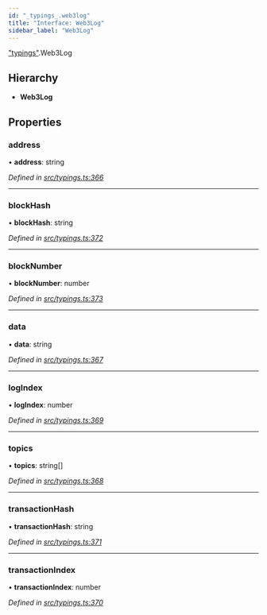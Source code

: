 ```yaml
---
id: "_typings_.web3log"
title: "Interface: Web3Log"
sidebar_label: "Web3Log"
---
```


["typings"](../modules/_typings_.md).Web3Log

## Hierarchy

* **Web3Log**

## Properties

### address

•  **address**: string

*Defined in [src/typings.ts:366](https://github.com/trustlines-protocol/clientlib/blob/8b30ce1/src/typings.ts#L366)*

___

### blockHash

•  **blockHash**: string

*Defined in [src/typings.ts:372](https://github.com/trustlines-protocol/clientlib/blob/8b30ce1/src/typings.ts#L372)*

___

### blockNumber

•  **blockNumber**: number

*Defined in [src/typings.ts:373](https://github.com/trustlines-protocol/clientlib/blob/8b30ce1/src/typings.ts#L373)*

___

### data

•  **data**: string

*Defined in [src/typings.ts:367](https://github.com/trustlines-protocol/clientlib/blob/8b30ce1/src/typings.ts#L367)*

___

### logIndex

•  **logIndex**: number

*Defined in [src/typings.ts:369](https://github.com/trustlines-protocol/clientlib/blob/8b30ce1/src/typings.ts#L369)*

___

### topics

•  **topics**: string[]

*Defined in [src/typings.ts:368](https://github.com/trustlines-protocol/clientlib/blob/8b30ce1/src/typings.ts#L368)*

___

### transactionHash

•  **transactionHash**: string

*Defined in [src/typings.ts:371](https://github.com/trustlines-protocol/clientlib/blob/8b30ce1/src/typings.ts#L371)*

___

### transactionIndex

•  **transactionIndex**: number

*Defined in [src/typings.ts:370](https://github.com/trustlines-protocol/clientlib/blob/8b30ce1/src/typings.ts#L370)*
